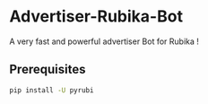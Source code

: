 # Advertiser-Rubika-Bot
A very fast and powerful advertiser Bot for Rubika !

## Prerequisites
``` bash
pip install -U pyrubi
```

